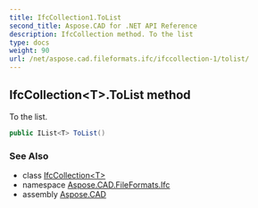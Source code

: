 ```yaml
---
title: IfcCollection1.ToList
second_title: Aspose.CAD for .NET API Reference
description: IfcCollection method. To the list
type: docs
weight: 90
url: /net/aspose.cad.fileformats.ifc/ifccollection-1/tolist/
---
```

## IfcCollection&lt;T&gt;.ToList method

To the list.

```csharp
public IList<T> ToList()
```

### See Also

* class [IfcCollection&lt;T&gt;](../)
* namespace [Aspose.CAD.FileFormats.Ifc](../../ifccollection-1/)
* assembly [Aspose.CAD](../../../)


